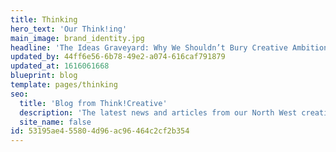 ```yaml
---
title: Thinking
hero_text: 'Our Think!ing'
main_image: brand_identity.jpg
headline: 'The Ideas Graveyard: Why We Shouldn’t Bury Creative Ambition'
updated_by: 44ff6e56-6b78-49e2-a074-616caf791879
updated_at: 1616061668
blueprint: blog
template: pages/thinking
seo:
  title: 'Blog from Think!Creative'
  description: 'The latest news and articles from our North West creative design studio based besides the sea. Call us on 01253 297900'
  site_name: false
id: 53195ae4-5580-4d96-ac96-464c2cf2b354
---
```

